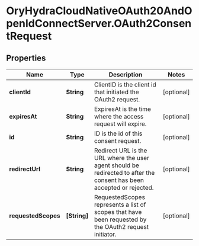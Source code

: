 # OryHydraCloudNativeOAuth20AndOpenIdConnectServer.OAuth2ConsentRequest

## Properties
Name | Type | Description | Notes
------------ | ------------- | ------------- | -------------
**clientId** | **String** | ClientID is the client id that initiated the OAuth2 request. | [optional] 
**expiresAt** | **String** | ExpiresAt is the time where the access request will expire. | [optional] 
**id** | **String** | ID is the id of this consent request. | [optional] 
**redirectUrl** | **String** | Redirect URL is the URL where the user agent should be redirected to after the consent has been accepted or rejected. | [optional] 
**requestedScopes** | **[String]** | RequestedScopes represents a list of scopes that have been requested by the OAuth2 request initiator. | [optional] 


